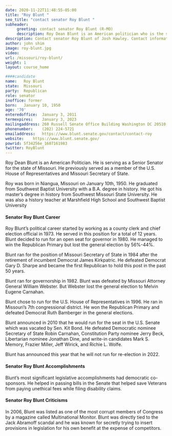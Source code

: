 ```yaml
---
date: 2020-11-22T11:48:55-05:00
title: "Roy Blunt "
seo_title: "contact senator Roy Blunt "
subheader:
     greeting: contact senator Roy Blunt (R-MO) 
     description: Roy Dean Blunt is an American politician who is the senior United States Senator for Missouri, serving since 2011. A member of the Republican Party, he previously served as a member of the United States House of Representatives and as Missouri Secretary of State.
description: Contact senator Roy Blunt of Josh Hawley. Contact information for Roy Blunt includes email address, phone number, and mailing address.
author: john shim
image: roy-blunt.jpg
video:
url: /missouri/roy-blunt/
weight: 1
layout: course_home

####candidate
name:	Roy Blunt
state:	Missouri
party:	Republican
role: senator
inoffice: former
born:	January 10, 1950
age: '70'
enteredoffice:	January 3, 2011
termexpires:	January 3, 2023
mailingaddress:	260 Russell Senate Office Building Washington DC 20510
phonenumber:	(202) 224-5721
emailaddress:	https://www.blunt.senate.gov/contact/contact-roy
website:	https://www.blunt.senate.gov/
powrid: 5f34256e_1607161983
twitter: RoyBlunt
---
```



Roy Dean Blunt is an American Politician. He is serving as a Senior Senator for the state of Missouri. He previously served as a member of the U.S. House of Representatives and Missouri Secretary of State.

Roy was born in Niangua, Missouri on January 10th, 1950. He graduated from Southwest Baptist University with a B.A. degree in history. He got his master’s degree in history from Southwest Missouri State University. He was also a history teacher at Marshfield High School and Southwest Baptist University

#### Senator Roy Blunt Career

Roy Blunt’s political career started by working as a county clerk and chief election official in 1973. He served in this position for a total of 12 years. Blunt decided to run for an open seat for governor in 1980. He managed to win the Republican Primary but lost the general election by 56%-44%.

Blunt ran for the position of Missouri Secretary of State in 1984 after the retirement of incumbent Democrat James Kirkpatric. He defeated Democrat Gary D. Sharpe and became the first Republican to hold this post in the past 50 years.

Blunt ran for governorship in 1982. Blunt was defeated by Missouri Attorney General William Webster. But Webster lost the general election to Melvin Eugene Carnahan.

Blunt chose to run for the U.S. House of Representatives in 1996. He ran in Missouri’s 7th congressional district. He won the Republican Primary and defeated Democrat Ruth Bamberger in the general elections.

Blunt announced in 2010 that he would run for the seat in the U.S. Senate which was vacated by Sen. Kit Bond. He defeated Democratic nominee Secretary of State Robin Carnahan, Constitution Party nominee Jerry Beck, Libertarian nominee Jonathan Dine, and write-in candidates Mark S. Memory, Frazier Miller, Jeff Wirick, and Richie L. Wolfe.

Blunt has announced this year that he will not run for re-election in 2022.

#### Senator Roy Blunt Accomplishments

Blunt’s most significant legislative accomplishments had democratic co-sponsors. He helped in passing bills in the Senate that helped save Veterans from paying unethical fees while filing disability claims.

#### Senator Roy Blunt Criticisms

In 2006, Blunt was listed as one of the most corrupt members of Congress by a magazine called Multinational Monitor. Blunt was directly tied to the Jack Abramoff scandal and he was known for secretly trying to insert provisions in legislation for his own benefit at the expense of competitors.
